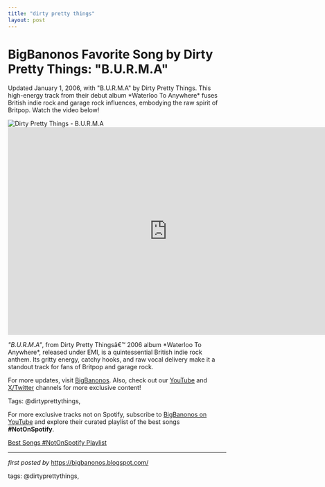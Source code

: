 ```yaml
---
title: "dirty pretty things"
layout: post
---
```

<!-- Title of the Post -->
<h1 >BigBanonos Favorite Song by Dirty Pretty Things: "B.U.R.M.A"</h1> <!-- Introductory Text -->
<p >Updated January 1, 2006, with "B.U.R.M.A" by Dirty Pretty Things. This high-energy track from their debut album *Waterloo To Anywhere* fuses British indie rock and garage rock influences, embodying the raw spirit of Britpop. Watch the video below!</p> <!-- Featured Image -->
<div > <img src="https://i.scdn.co/image/79c68a4ac601aeaadfae71345d8edb6478829175" alt="Dirty Pretty Things - B.U.R.M.A" />
</div> <!-- YouTube Video Embed -->
<div > <iframe width="733" height="480" src="https://www.youtube.com/embed/d6m1_piEe7w" title="Dirty Pretty Things - B.U.R.M.A" frameborder="0" allow="accelerometer; autoplay; clipboard-write; encrypted-media; gyroscope; picture-in-picture; web-share" referrerpolicy="strict-origin-when-cross-origin" allowfullscreen></iframe>
</div> <!-- Song Information -->
<div > <p><em>"B.U.R.M.A"</em>, from Dirty Pretty Thingsâ€™ 2006 album *Waterloo To Anywhere*, released under EMI, is a quintessential British indie rock anthem. Its gritty energy, catchy hooks, and raw vocal delivery make it a standout track for fans of Britpop and garage rock.</p>
</div> <!-- Footer Links -->
<div > <p>For more updates, visit <a href="https://bigbanonos.blogspot.com/" target="_blank">BigBanonos</a>. Also, check out our <a href="https://www.youtube.com/@BigBanonos" target="_blank">YouTube</a> and <a href="https://x.com/bigbanonos" target="_blank">X/Twitter</a> channels for more exclusive content!</p>
</div> <!-- Tags -->
<p >Tags: @dirtyprettythings,</p>


<!--Subscribe and Playlist Links-->
<div>
    <p>For more exclusive tracks not on Spotify, subscribe to <a href="https://www.youtube.com/@BigBanonos" target="_blank">BigBanonos on YouTube</a> and explore their curated playlist of the best songs <strong>#NotOnSpotify</strong>.</p>
    <p><a href="https://www.youtube.com/playlist?list=PLtuNtuTatqI0kFahUCbtbfenC_ET5O_tr" target="_blank">Best Songs #NotOnSpotify Playlist<br /></a></p></div>

<hr />

<p><em>first posted by</em> <a href="https://bigbanonos.blogspot.com/" rel="noopener" target="_new">https://bigbanonos.blogspot.com/</a></p>

<p>tags: @dirtyprettythings,</p>
